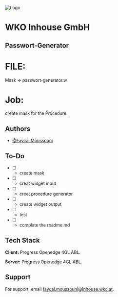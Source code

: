 
![Logo](https://site.wko.at/karriereportal-wko-inhouse/Logo_Inhouse_180.svg)


# WKO Inhouse GmbH

## Passwort-Generator


# FILE: 
Mask => passwort-generator.w

# Job:
create mask for the Procedure.



## Authors

- [@Faycal Moussouni](https://www.wko.at/service/mitarbeiter.html?id=4347386)
## To-Do

- [ ]  - create mask
- [ ]  - creat widget input
- [ ]  - creat procedure generator
- [ ]  - create widget output
- [ ]  - test
- [ ]  - complate the readme.md
## Tech Stack

**Client:** Progress Openedge 4GL ABL. 

**Server:** Progress Openedge 4GL ABL.


## Support

For support, email faycal.moussouni@inhouse.wko.at.

